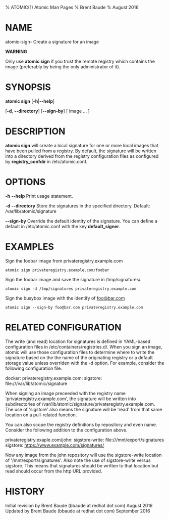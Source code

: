 % ATOMIC(1) Atomic Man Pages
% Brent Baude
% August 2016
# NAME
atomic-sign- Create a signature for an image

**WARNING**

Only use **atomic sign** if you trust the remote registry which contains the image
(preferably by being the only administrator of it).


# SYNOPSIS
**atomic sign**
[**-h**|**--help**]

[**-d**, **--directory**]
[**--sign-by**]
[ image ... ]

# DESCRIPTION
**atomic sign** will create a local signature for one or more local images that have 
been pulled from a registry. By default, the signature will be written into a directory
derived from the registry configuration files as configured by **registry_confdir**
in /etc/atomic.conf.  

# OPTIONS
**-h** **--help**
  Print usage statement.

**-d** **--directory**
  Store the signatures in the specified directory.  Default: /var/lib/atomic/signature
 

**--sign-by**
  Override the default identity of the signature. You can define a default in /etc/atomic.conf
  with the key **default_signer**.


# EXAMPLES
Sign the foobar image from privateregistry.example.com

    atomic sign privateregistry.example.com/foobar
    
Sign the foobar image and save the signature in /tmp/signatures/.

    atomic sign -d /tmp/signatures privateregistry.example.com

Sign the busybox image with the identify of foo@bar.com

    atomic sign --sign-by foo@bar.com privateregistry.example.com

# RELATED CONFIGURATION

The write (and read) location for signatures is defined in YAML-based
configuration files in /etc/containers/registries.d/.  When you sign
an image, atomic will use those configuration files to determine
where to write the signature based on the the name of the originating
registry or a default storage value unless overriden with the -d 
option. For example, consider the following configuration file.

docker:
  privateregistry.example.com:
    sigstore: file:///var/lib/atomic/signature

When signing an image preceeded with the registry name 'privateregistry.example.com',
the signature will be written into subdirectories of 
/var/lib/atomic/signature/privateregistry.example.com. The use of 'sigstore' also means
the signature will be 'read' from that same location on a pull-related function.

You can also scope the registry definitions by repository and even name.  Consider the
following addition to the configuration above.

  privateregistry.exaple.com/john:
    sigstore-write: file:///mnt/export/signatures
    sigstore: https://www.example.com/signatures/

Now any image from the john repository will use the sigstore-write location of
'/mnt/export/signatures'.  Also note the use of sigstore-write versus sigstore. This
means that signatures should be written to that location but read should occur from
the http URL provided.

# HISTORY
Initial revision by Brent Baude (bbaude at redhat dot com) August 2016
Updated by Brent Baude (bbaude at redhat dot com) September 2016
